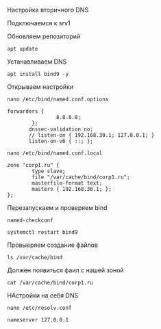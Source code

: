 Настройка вторичного DNS


Подключаемся к srv1

Обновляем репозиторий

```
apt update
```

Устанавливаем DNS

```
apt install bind9 -y
```

Открываем настройки

```
nano /etc/bind/named.conf.options
```
```
forwarders {
                8.8.8.8;
        };
       dnssec-validation no;
       // listen-on { 192.168.30.1; 127.0.0.1; }
       listen-on-v6 { ::; };
```

```
nano /etc/bind/named.conf.local
```
```
zone "corp1.ru" {
        type slave;
        file "/var/cache/bind/corp1.ru";
        masterfile-format text;
        masters { 192.168.30.1; };
};
```

Перезапускаем и проверяем bind

```
named-checkconf
```
```
systemctl restart bind9
```
Провыеряем создание файлов

```
ls /var/cache/bind
```
Должен появиться фаил с нашей зоной

```
cat /var/cache/bind/corp1.ru
```

НАстройки на себя DNS
```
nano /etc/resolv.conf
```
```
nameserver 127.0.0.1
```
